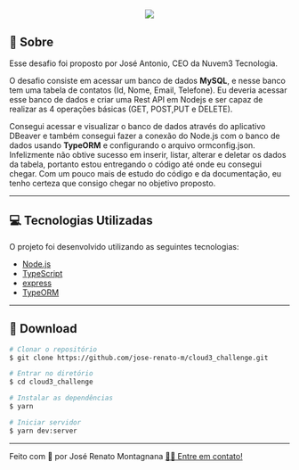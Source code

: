 <h1 align="center">
  <img src="https://ik.imagekit.io/dfw3q47dv0/Node_logo_1_65gY3glqL.jpeg">
</h1>

## 📝 Sobre

<p>Esse desafio foi proposto por José Antonio, CEO da Nuvem3 Tecnologia.</p>
<p>O desafio consiste em acessar um banco de dados <strong>MySQL</strong>, e nesse banco tem uma tabela de contatos (Id, Nome, Email, Telefone). Eu deveria acessar esse banco de dados e criar uma Rest API em Nodejs e ser capaz de realizar as 4 operações básicas (GET, POST,PUT e DELETE).</p>
<p>Consegui acessar e visualizar o banco de dados através do aplicativo DBeaver e também consegui fazer a conexão do Node.js com o banco de dados usando <strong>TypeORM</strong> e configurando o arquivo ormconfig.json. Infelizmente não obtive sucesso em inserir, listar, alterar e deletar os dados da tabela, portanto estou entregando o código até onde eu consegui chegar. Com um pouco mais de estudo do código e da documentação, eu tenho certeza que consigo chegar no objetivo proposto.</p>

---

## 💻 Tecnologias Utilizadas

O projeto foi desenvolvido utilizando as seguintes tecnologias:

- [Node.js](https://nodejs.org/en/)
- [TypeScript](https://www.typescriptlang.org/)
- [express](https://www.npmjs.com/package/express)
- [TypeORM](https://typeorm.io/#/)

---

## 📁 Download

```bash
# Clonar o repositório
$ git clone https://github.com/jose-renato-m/cloud3_challenge.git

# Entrar no diretório
$ cd cloud3_challenge

# Instalar as dependências
$ yarn

# Iniciar servidor
$ yarn dev:server
```

---

Feito com 💙 por José Renato Montagnana [👋🏻 Entre em contato!](https://www.linkedin.com/in/joserenato-devfullstack/)
